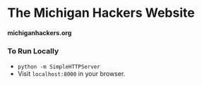 The Michigan Hackers Website
===========
#### michiganhackers.org

### To Run Locally
- `python -m SimpleHTTPServer`
- Visit `localhost:8000` in your browser.

